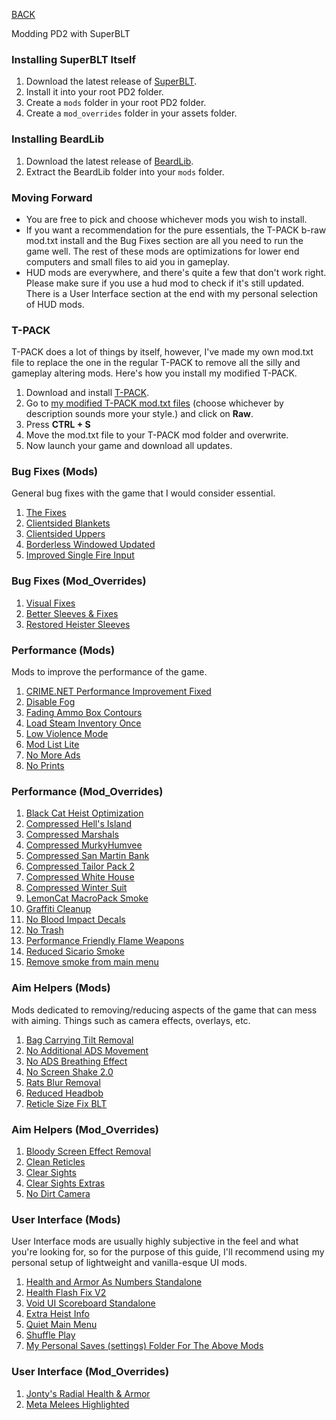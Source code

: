 
[BACK](..)

Modding PD2 with SuperBLT

### Installing SuperBLT Itself
1. Download the latest release of [SuperBLT](https://superblt.znix.xyz/#:~:text=wsock32%3Dn%2Cb%22%20%25command%25-,download%20the%20latest%20release%20dll,-%2C%0Aand%20place%20it).
2. Install it into your root PD2 folder.
3. Create a `mods` folder in your root PD2 folder.
4. Create a `mod_overrides` folder in your assets folder.

### Installing BeardLib
1. Download the latest release of [BeardLib](https://modworkshop.net/mod/14924).
2. Extract the BeardLib folder into your `mods` folder.

### Moving Forward
- You are free to pick and choose whichever mods you wish to install. 
- If you want a recommendation for the pure essentials, the T-PACK b-raw mod.txt install and the Bug Fixes section are all you need to run the game well. The rest of these mods are optimizations for lower end computers and small files to aid you in gameplay.
- HUD mods are everywhere, and there's quite a few that don't work right. Please make sure if you use a hud mod to check if it's still updated. There is a User Interface section at the end with my personal selection of HUD mods.

### T-PACK
T-PACK does a lot of things by itself, however, I've made my own mod.txt file to replace the one in the regular T-PACK to remove all the silly and gameplay altering mods. Here's how you install my modified T-PACK.
1. Download and install [T-PACK](https://pd2mods.z77.fr/t-pack.html).
2. Go to [my modified T-PACK mod.txt files](https://gist.github.com/Biblioklept/4db89e8ef03738c99b9c73bb64fa89fa) (choose whichever by description sounds more your style.) and click on **Raw**.
3. Press **CTRL + S**
4. Move the mod.txt file to your T-PACK mod folder and overwrite.
5. Now launch your game and download all updates.

### Bug Fixes (Mods)
General bug fixes with the game that I would consider essential.

1. [The Fixes](https://modworkshop.net/mod/23732)
2. [Clientsided Blankets](https://modworkshop.net/mod/32055)
3. [Clientsided Uppers](https://modworkshop.net/mod/29645)
4. [Borderless Windowed Updated](https://modworkshop.net/mod/27683)
5. [Improved Single Fire Input](https://modworkshop.net/mod/40710)

### Bug Fixes (Mod_Overrides)
1. [Visual Fixes](https://modworkshop.net/mod/37161)
2. [Better Sleeves & Fixes](https://modworkshop.net/mod/34542)
3. [Restored Heister Sleeves](https://modworkshop.net/mod/33204)

### Performance (Mods)
Mods to improve the performance of the game.

1. [CRIME.NET Performance Improvement Fixed](https://modworkshop.net/mod/42769)
2. [Disable Fog](https://modworkshop.net/mod/32328)
3. [Fading Ammo Box Contours](https://modworkshop.net/mod/37310)
4. [Load Steam Inventory Once](https://modworkshop.net/mod/24008)
5. [Low Violence Mode](https://modworkshop.net/mod/14602)
6. [Mod List Lite](https://modworkshop.net/mod/40504)
7. [No More Ads](https://modworkshop.net/mod/34268)
8. [No Prints](https://modworkshop.net/mod/21549)

### Performance (Mod_Overrides)
1. [Black Cat Heist Optimization](https://modworkshop.net/mod/34645)
2. [Compressed Hell's Island](https://modworkshop.net/mod/29420)
3. [Compressed Marshals](https://modworkshop.net/mod/38240)
3. [Compressed MurkyHumvee](https://modworkshop.net/mod/25896)
4. [Compressed San Martin Bank](https://modworkshop.net/mod/29382)
5. [Compressed Tailor Pack 2](https://modworkshop.net/mod/26764)
6. [Compressed White House](https://modworkshop.net/mod/29447)
7. [Compressed Winter Suit](https://modworkshop.net/mod/25951)
8. [LemonCat MacroPack Smoke](https://modworkshop.net/mod/15173)
9. [Graffiti Cleanup](https://modworkshop.net/mod/19278)
10. [No Blood Impact Decals](https://modworkshop.net/mod/25468)
11. [No Trash](https://modworkshop.net/mod/12465)
12. [Performance Friendly Flame Weapons](https://modworkshop.net/mod/23006)
13. [Reduced Sicario Smoke](https://modworkshop.net/mod/22674)
14. [Remove smoke from main menu](https://modworkshop.net/mod/25372)

### Aim Helpers (Mods)
Mods dedicated to removing/reducing aspects of the game that can mess with aiming. Things such as camera effects, overlays, etc.

1. [Bag Carrying Tilt Removal](https://modworkshop.net/mod/16487)
2. [No Additional ADS Movement](https://modworkshop.net/mod/32461)
3. [No ADS Breathing Effect](https://modworkshop.net/mod/21246)
4. [No Screen Shake 2.0](https://modworkshop.net/mod/34446)
5. [Rats Blur Removal](https://modworkshop.net/mod/15368)
6. [Reduced Headbob](https://modworkshop.net/mod/36376)
7. [Reticle Size Fix BLT](https://modworkshop.net/mod/29162)

### Aim Helpers (Mod_Overrides)
1. [Bloody Screen Effect Removal](https://modworkshop.net/mod/32280)
2. [Clean Reticles](https://modworkshop.net/mod/36107)
3. [Clear Sights](https://modworkshop.net/mod/20896)
4. [Clear Sights Extras](https://modworkshop.net/mod/27788)
5. [No Dirt Camera](https://modworkshop.net/mod/833)

### User Interface (Mods)
User Interface mods are usually highly subjective in the feel and what you're looking for, so for the purpose of this guide, I'll recommend using my personal setup of lightweight and vanilla-esque UI mods.

1. [Health and Armor As Numbers Standalone](https://modworkshop.net/mod/30159)
2. [Health Flash Fix V2](https://modworkshop.net/mod/39838)
3. [Void UI Scoreboard Standalone](https://modworkshop.net/mod/30948)
4. [Extra Heist Info](https://modworkshop.net/mod/31915)
5. [Quiet Main Menu](https://modworkshop.net/mod/38037)
6. [Shuffle Play](https://modworkshop.net/mod/37959)
7. [My Personal Saves (settings) Folder For The Above Mods](./dl/saves/saves.7z)

### User Interface (Mod_Overrides)
1. [Jonty's Radial Health & Armor](https://modworkshop.net/mod/29042)
2. [Meta Melees Highlighted](https://modworkshop.net/mod/23043)
